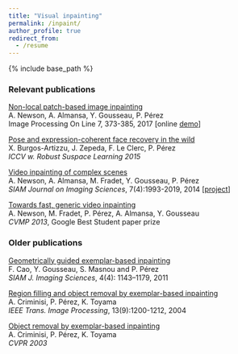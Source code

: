 ```yaml
---
title: "Visual inpainting"
permalink: /inpaint/
author_profile: true
redirect_from:
  - /resume
---
```


{% include base_path %}

### Relevant publications

[Non-local patch-based image inpainting](http://www.ipol.im/pub/art/2017/189/?utm_source=doi)  
A. Newson, A. Almansa, Y. Gousseau, P. Pérez  
Image Processing On Line 7, 373-385, 2017 [online [demo](http://ipolcore.ipol.im/demo/clientAppOld/demo.html?id=189)]

[Pose and expression-coherent face recovery in the wild](http://www.cv-foundation.org/openaccess/content_iccv_2015_workshops/w24/html/Burgos-Artizzu_Pose_and_Expression-Coherent_ICCV_2015_paper.html)  
X. Burgos-Artizzu, J. Zepeda, F. Le Clerc, P. Pérez  
*ICCV w. Robust Suspace Learning 2015*

[Video inpainting of complex scenes](http://perso.telecom-paristech.fr/~gousseau/video_inpainting/Video_inpainting_complex_scenes.pdf)  
A. Newson, A. Almansa, M. Fradet, Y. Gousseau, P. Pérez  
*SIAM Journal on Imaging Sciences*, 7(4):1993-2019, 2014 [[project](http://perso.telecom-paristech.fr/~gousseau/video_inpainting/)]

[Towards fast, generic video inpainting](http://hal.archives-ouvertes.fr/docs/00/83/89/27/PDF/Fast_video_inpainting_preprint.pdf)  
A. Newson, M. Fradet, P. Pérez, A. Almansa, Y. Gousseau  
*CVMP 2013*, Google Best Student paper prize


### Older publications

[Geometrically guided exemplar-based inpainting](http://perso.telecom-paristech.fr/~gousseau/inpaintingSIAM.pdf)  
F. Cao, Y. Gousseau, S. Masnou and P. Pérez  
*SIAM J. Imaging Sciences*, 4(4): 1143–1179, 2011

[Region filling and object removal by exemplar-based inpainting](http://research.microsoft.com/pubs/67276/criminisi_tip2004.pdf)  
A. Criminisi, P. Pérez, K. Toyama  
*IEEE Trans. Image Processing*, 13(9):1200-1212, 2004

[Object removal by exemplar-based inpainting](http://www.irisa.fr/vista/Papers/2003_cvpr_criminisi.pdf)  
A. Criminisi, P. Pérez, K. Toyama  
*CVPR 2003*

